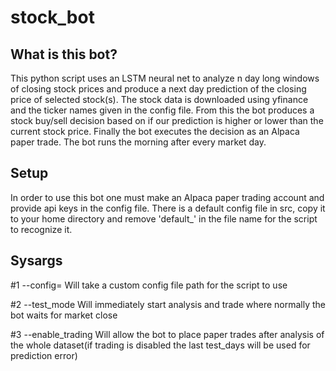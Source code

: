 # stock_bot

## What is this bot?

This python script uses an LSTM neural net to analyze n day long windows of closing stock prices and produce a next day prediction of the closing price of selected stock(s). The stock data is downloaded using yfinance and the ticker names given in the config file. From this the bot produces a stock buy/sell decision based on if our prediction is higher or lower than the current stock price. Finally the bot executes the decision as an Alpaca paper trade. The bot runs the morning after every market day.

## Setup

In order to use this bot one must make an Alpaca paper trading account and provide api keys in the config file. There is a default config file in src, copy it to your home directory and remove 'default_' in the file name for the script to recognize it.

## Sysargs

#1 --config= Will take a custom config file path for the script to use

#2 --test_mode Will immediately start analysis and trade where normally the bot waits for market close

#3 --enable_trading Will allow the bot to place paper trades after analysis of the whole dataset(if trading is disabled the last test_days will be used for prediction error)
